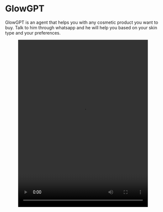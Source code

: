 # GlowGPT

GlowGPT is an agent that helps you with any cosmetic product you want to buy. Talk to him through whatsapp and he will help you based on your skin type and your preferences.
<!-- Embedd a video from the local path which is in demo-glowgpt.mp4 -->
<div style="text-align:center">
<video width="420" height="540" controls>
  <source src="https://raw.githubusercontent.com/AmaruEscalante/glow-gpt/main/demo-glowpt.mp4" type="video/mp4">
Your browser does not support the video tag.
</video>
</div>